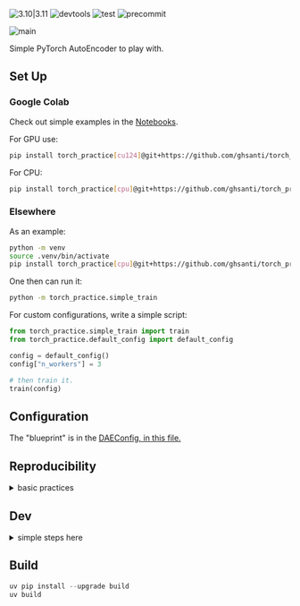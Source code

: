 ![3.10|3.11](https://img.shields.io/badge/Python-3.10_|_3.11_|_3.12-blue)
![devtools](https://img.shields.io/badge/astral-uv_ruff-orange)
![test](https://img.shields.io/badge/test-pytest-blue)
![precommit](https://img.shields.io/badge/pre_commit-blue)

![main](https://img.shields.io/badge/version-0.0.1-red)

Simple PyTorch AutoEncoder to play with.

## Set Up

### Google Colab

Check out simple examples in the [Notebooks](./notebooks/).

For GPU use:

```bash
pip install torch_practice[cu124]@git+https://github.com/ghsanti/torch_practice.git
```

For CPU:
```bash
pip install torch_practice[cpu]@git+https://github.com/ghsanti/torch_practice.git
```

### Elsewhere

As an example:

```bash
python -m venv
source .venv/bin/activate
pip install torch_practice[cpu]@git+https://github.com/ghsanti/torch_practice
```

One then can run it:
```bash
python -m torch_practice.simple_train
```

For custom configurations, write a simple script:

```python
from torch_practice.simple_train import train
from torch_practice.default_config import default_config

config = default_config()
config["n_workers"] = 3

# then train it.
train(config)
```


## Configuration

The "blueprint" is in the [DAEConfig, in this file.](./src/torch_practice/main_types.py)

## Reproducibility

<details>
<summary>basic practices</summary>
From the [docs](https://pytorch.org/docs/stable/notes/randomness.html):

> Completely reproducible results are not guaranteed across PyTorch releases, individual commits, or different platforms.

To control the sources of randomness one can pass a seed to the configuration dictionary. This controls some ops and dataloading.
</details>

## Dev

<details>
<summary>simple steps here</summary>
1. Fork
2. Clone your fork and run
```bash
pip install uv
uv venv --python 3.10
source .venv/bin/activate
uv sync --extra cpu # or cu124
```

Checking out to a Codespace it installs everything. Activate the venv using:

```bash
source .venv/bin/activate
```

* In both cases, remember to select the `.venv` python-interpreter in VSCode.
* Use absolute imports.

</details>

## Build

```python
uv pip install --upgrade build
uv build
```
